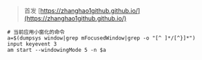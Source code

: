 
<!--more-->

> 首发 [https://zhanghao1github.github.io/](https://zhanghao1github.github.io/)

```shell
# 当前应用小窗化的命令
a=$(dumpsys window|grep mFocusedWindow|grep -o "[^ ]*/[^}]*")
input keyevent 3
am start --windowingMode 5 -n $a

```

